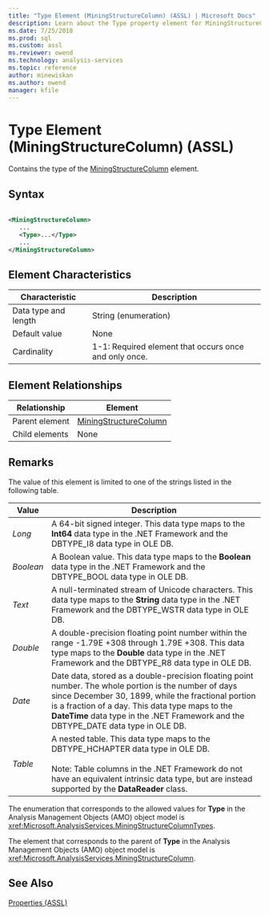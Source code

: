 ```yaml
---
title: "Type Element (MiningStructureColumn) (ASSL) | Microsoft Docs"
description: Learn about the Type property element for MiningStructureColumn in the Analysis Services Scripting Language (ASSL) schema.
ms.date: 7/25/2018
ms.prod: sql
ms.custom: assl
ms.reviewer: owend
ms.technology: analysis-services
ms.topic: reference
author: minewiskan
ms.author: owend
manager: kfile
---
```

# Type Element (MiningStructureColumn) (ASSL)

  Contains the type of the [MiningStructureColumn](../data-type/miningstructurecolumn-data-type-assl.md) element.  
  
## Syntax  
  
```xml  
  
<MiningStructureColumn>  
   ...  
   <Type>...</Type>  
   ...  
</MiningStructureColumn>  
```  
  
## Element Characteristics  
  
|Characteristic|Description|  
|--------------------|-----------------|  
|Data type and length|String (enumeration)|  
|Default value|None|  
|Cardinality|1-1: Required element that occurs once and only once.|  
  
## Element Relationships  
  
|Relationship|Element|  
|------------------|-------------|  
|Parent element|[MiningStructureColumn](../data-type/miningstructurecolumn-data-type-assl.md)|  
|Child elements|None|  
  
## Remarks  
 The value of this element is limited to one of the strings listed in the following table.  
  
|Value|Description|  
|-----------|-----------------|  
|*Long*|A 64-bit signed integer. This data type maps to the **Int64** data type in the  .NET Framework and the DBTYPE_I8 data type in OLE DB.|  
|*Boolean*|A Boolean value. This data type maps to the **Boolean** data type in the .NET Framework and the DBTYPE_BOOL data type in OLE DB.|  
|*Text*|A null-terminated stream of Unicode characters. This data type maps to the **String** data type in the .NET Framework and the DBTYPE_WSTR data type in OLE DB.|  
|*Double*|A double-precision floating point number within the range -1.79E +308 through 1.79E +308. This data type maps to the **Double** data type in the .NET Framework and the DBTYPE_R8 data type in OLE DB.|  
|*Date*|Date data, stored as a double-precision floating point number. The whole portion is the number of days since December 30, 1899, while the fractional portion is a fraction of a day. This data type maps to the **DateTime** data type in the .NET Framework and the DBTYPE_DATE data type in OLE DB.|  
|*Table*|A nested table. This data type maps to the DBTYPE_HCHAPTER data type in OLE DB.<br /><br /> Note: Table columns in the .NET Framework do not have an equivalent intrinsic data type, but are instead supported by the **DataReader** class.|  
  
 The enumeration that corresponds to the allowed values for **Type** in the Analysis Management Objects (AMO) object model is <xref:Microsoft.AnalysisServices.MiningStructureColumnTypes>.  
  
 The element that corresponds to the parent of **Type** in the Analysis Management Objects (AMO) object model is <xref:Microsoft.AnalysisServices.MiningStructureColumn>.  
  
## See Also  
 [Properties &#40;ASSL&#41;](properties-assl.md)  
  
  
